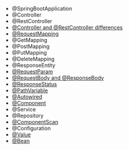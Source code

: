- @SpringBootApplication
- @Controller
- @RestController
- [@Controller and @RestController differences](https://stackabuse.com/controller-and-restcontroller-annotations-in-spring-boot/)
- [@RequestMapping](https://docs.spring.io/spring-framework/reference/web/webmvc/mvc-controller/ann-requestmapping.html)
- @GetMapping
- @PostMapping
- @PutMapping
- @DeleteMapping
- @ResponseEntity
- [@RequestParam](https://www.baeldung.com/spring-request-param)
- [@RequestBody and @ResponseBody](https://www.baeldung.com/spring-request-response-body)
- [@ResponseStatus](https://www.baeldung.com/spring-response-status)
- [@PathVariable](https://www.baeldung.com/spring-pathvariable)
- [@Autowired](https://www.baeldung.com/spring-autowire)
- [@Component](https://www.baeldung.com/spring-component-annotation)
- @Service
- @Repository
- [@ComponentScan](https://www.baeldung.com/spring-component-scanning)
- @Configuration
- [@Value](https://www.baeldung.com/spring-value-annotation)
- [@Bean](https://www.baeldung.com/spring-bean-annotations)
